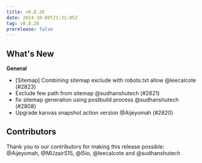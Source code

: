 ```yaml
---
title: v0.8.26
date: 2024-10-08T21:31:05Z
tag: v0.8.26
prerelease: false
---
```


## What's New
**General**
- [Sitemap] Combining sitemap exclude with robots.txt allow @leecalcote (#2823)
- Exclude few path from sitemap @sudhanshutech (#2821)
- fix sitemap generation using postbuild process @sudhanshutech (#2808)
- Upgrade kanvas snapshot action version @Aijeyomah (#2820)

## Contributors

Thank you to our contributors for making this release possible:
@Aijeyomah, @MUzairS15, @l5io, @leecalcote and @sudhanshutech


